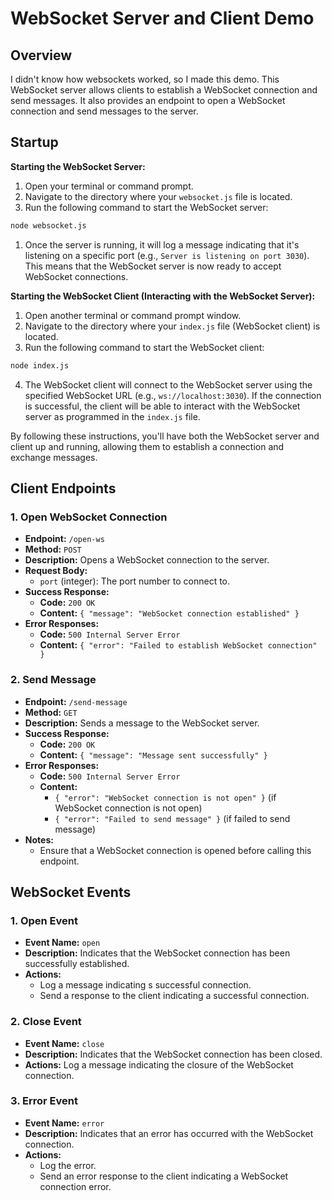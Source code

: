 # WebSocket Server and Client Demo

## Overview

I didn't know how websockets worked, so I made this demo. This WebSocket server allows clients to establish a WebSocket connection and send messages. It also provides an endpoint to open a WebSocket connection and send messages to the server.

## Startup

**Starting the WebSocket Server:**

1. Open your terminal or command prompt.
2. Navigate to the directory where your `websocket.js` file is located.
3. Run the following command to start the WebSocket server:

```bash
node websocket.js
```

1. Once the server is running, it will log a message indicating that it's listening on a specific port (e.g., `Server is listening on port 3030`). This means that the WebSocket server is now ready to accept WebSocket connections.

**Starting the WebSocket Client (Interacting with the WebSocket Server):**

1. Open another terminal or command prompt window.
2. Navigate to the directory where your `index.js` file (WebSocket client) is located.
3. Run the following command to start the WebSocket client:

```bash
node index.js
```

4. The WebSocket client will connect to the WebSocket server using the specified WebSocket URL (e.g., `ws://localhost:3030`). If the connection is successful, the client will be able to interact with the WebSocket server as programmed in the `index.js` file.

By following these instructions, you'll have both the WebSocket server and client up and running, allowing them to establish a connection and exchange messages.

## Client Endpoints

### 1. Open WebSocket Connection

- **Endpoint:** `/open-ws`
- **Method:** `POST`
- **Description:** Opens a WebSocket connection to the server.
- **Request Body:**
  - `port` (integer): The port number to connect to.
- **Success Response:**
  - **Code:** `200 OK`
  - **Content:** `{ "message": "WebSocket connection established" }`
- **Error Responses:**
  - **Code:** `500 Internal Server Error`
  - **Content:** `{ "error": "Failed to establish WebSocket connection" }`

### 2. Send Message

- **Endpoint:** `/send-message`
- **Method:** `GET`
- **Description:** Sends a message to the WebSocket server.
- **Success Response:**
  - **Code:** `200 OK`
  - **Content:** `{ "message": "Message sent successfully" }`
- **Error Responses:**
  - **Code:** `500 Internal Server Error`
  - **Content:**
    - `{ "error": "WebSocket connection is not open" }` (if WebSocket connection is not open)
    - `{ "error": "Failed to send message" }` (if failed to send message)
- **Notes:**
  - Ensure that a WebSocket connection is opened before calling this endpoint.

## WebSocket Events

### 1. Open Event

- **Event Name:** `open`
- **Description:** Indicates that the WebSocket connection has been successfully established.
- **Actions:**
  - Log a message indicating s successful connection.
  - Send a response to the client indicating a successful connection.

### 2. Close Event

- **Event Name:** `close`
- **Description:** Indicates that the WebSocket connection has been closed.
- **Actions:** Log a message indicating the closure of the WebSocket connection.

### 3. Error Event

- **Event Name:** `error`
- **Description:** Indicates that an error has occurred with the WebSocket connection.
- **Actions:**
  - Log the error.
  - Send an error response to the client indicating a WebSocket connection error.
